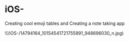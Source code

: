 # iOS-
Creating cool emoji tables and 
Creating a note taking app 


!(/iOS-/14794164_10154541721755891_948696030_n.jpg)

